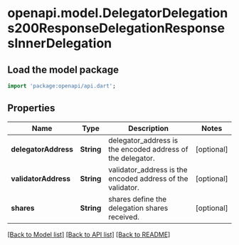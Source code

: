 # openapi.model.DelegatorDelegations200ResponseDelegationResponsesInnerDelegation

## Load the model package
```dart
import 'package:openapi/api.dart';
```

## Properties
Name | Type | Description | Notes
------------ | ------------- | ------------- | -------------
**delegatorAddress** | **String** | delegator_address is the encoded address of the delegator. | [optional] 
**validatorAddress** | **String** | validator_address is the encoded address of the validator. | [optional] 
**shares** | **String** | shares define the delegation shares received. | [optional] 

[[Back to Model list]](../README.md#documentation-for-models) [[Back to API list]](../README.md#documentation-for-api-endpoints) [[Back to README]](../README.md)


